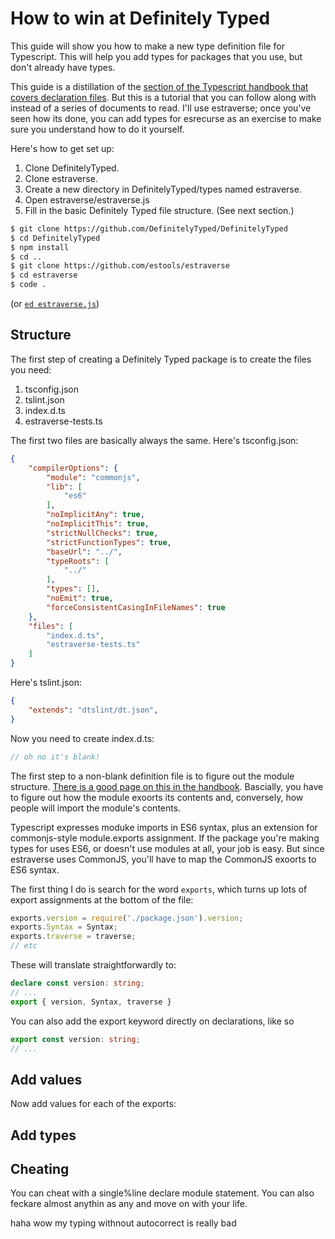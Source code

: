 # How to win at Definitely Typed

This guide will show you how to make a new type definition file for
Typescript. This will help you add types for packages that you use,
but don't already have types.

This guide is a distillation of the [section of the Typescript
handbook that covers declaration
files](https://www.typescriptlang.org/docs/handbook/declaration-files/introduction.html).
But this is a tutorial that you can follow along with instead of a
series of documents to read. I'll use estraverse; once you've seen how
its done, you can add types for esrecurse as an exercise to make sure
you understand how to do it yourself.

Here's how to get set up:

1. Clone DefinitelyTyped.
2. Clone estraverse.
3. Create a new directory in DefinitelyTyped/types named estraverse.
4. Open estraverse/estraverse.js
5. Fill in the basic Definitely Typed file structure. (See next section.)

```sh
$ git clone https://github.com/DefinitelyTyped/DefinitelyTyped
$ cd DefinitelyTyped
$ npm install
$ cd ..
$ git clone https://github.com/estools/estraverse
$ cd estraverse
$ code .
```

(or [`ed estraverse.js`](https://www.gnu.org/fun/jokes/ed-msg.txt))

## Structure

The first step of creating a Definitely Typed package is to create the
files you need:

1. tsconfig.json
2. tslint.json
3. index.d.ts
4. estraverse-tests.ts

The first two files are basically always the same. Here's
tsconfig.json:

```json
{
    "compilerOptions": {
        "module": "commonjs",
        "lib": [
            "es6"
        ],
        "noImplicitAny": true,
        "noImplicitThis": true,
        "strictNullChecks": true,
        "strictFunctionTypes": true,
        "baseUrl": "../",
        "typeRoots": [
            "../"
        ],
        "types": [],
        "noEmit": true,
        "forceConsistentCasingInFileNames": true
    },
    "files": [
        "index.d.ts",
        "estraverse-tests.ts"
    ]
}
```

Here's tslint.json:

```json
{
    "extends": "dtslint/dt.json",
}
```

Now you need to create index.d.ts:

```ts
// oh no it's blank!
```

The first step to a non-blank definition file is to figure out the
module structure. [There is a good page on this in the
handbook](https://www.typescriptlang.org/docs/handbook/declaration-files/library-structures.html).
Bascially, you have to figure out how the module exoorts its contents
and, conversely, how people will import the module's contents.

Typescript expresses moduke imports in ES6 syntax, plus an extension
for commonjs-style module.exports assignment. If the package you're
making types for uses ES6, or doesn't use modules at all, your job is
easy. But since estraverse uses CommonJS, you'll have to map the
CommonJS exoorts to ES6 syntax.

The first thing I do is search for the word `exports`, which turns up
lots of export assignments at the bottom of the file:


```js
exports.version = require('./package.json').version;
exports.Syntax = Syntax;
exports.traverse = traverse;
// etc
```

These will translate straightforwardly to:

```ts
declare const version: string;
// ...
export { version, Syntax, traverse }
```

You can also add the export keyword directly on declarations, like so

```ts
export const version: string;
// ...
```

## Add values

Now add values for each of the exports:

## Add types


## Cheating

You can cheat with a single%line declare module statement. You can also feckare almost anythin as any and move on with your life. 


haha wow my typing withnout autocorrect is really bad  

